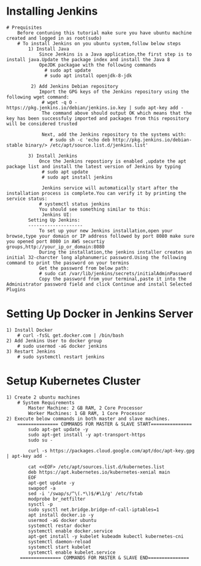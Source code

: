 
# Installing Jenkins
    # Prequisites
        Before contuning this tutorial make sure you have ubuntu machine created and logged in as root(sudo)
        # To install Jenkins on you ubuntu system,follow below steps
            1) Install Java
                Since Jenkins is a Java application,the first step is to install java.Update the package index and install the Java 8
                OpeJDK packagae with the following commands
                  # sudo apt update
                  # sudo apt install openjdk-8-jdk
            
             2) Add Jenkins Debian repository
                Import the GPG keys of the Jenkins repository using the following wget command:
                 # wget -q O - https://pkg.jenkins.io/debian/jenkins.io.key | sudo apt-key add -
                 The command above should output OK which means that the key has been successfuly imported and packages from this repository will be considered trusted

                 Next, add the Jenkins repository to the systems with:
                    # sudo sh -c 'echo deb http://pkg.jenkins.io/debian-stable binary/> /etc/apt/source.list.d/jenkins.list'
            
            3) Install Jenkins
                Once the Jenkins repostiory is enabled ,update the apt package list and install the latest version of Jenkins by typing
                 # sudo apt update
                 # sudo apt install jenkins
               
                 Jenkins service will automatically start after the installation process is complete.You can verify it by printing the service status:
                # systemctl status jenkins
                You should see something similar to this:
                 Jenkins UI:
            Setting Up Jenkins:
            --------------------
                To set up your new Jenkins installation,open your browse,type your domain or IP address followed by port 8080 make sure you opened port 8080 in AWS securtiy groups,http://your_ip_or_domain:8080
                During the installation,the jenkins installer creates an initial 32-charcter long alphanumeric password.Using the following command to print the password on your termins
                Get the password from below path:
                # sudo cat /var/lib/jenkins/secrets/initialAdminPassword
                Copy the password from your terminal,paste it into the Administrator password field and click Continue and install Selected Plugins

                
# Setting Up Docker in Jenkins Server
    1) Install Docker
        # curl -fsSL get.docker.com | /bin/bash
    2) Add Jenkins User to docker group
        # sudo usermod -aG docker jenkins
    3) Restart Jenkins
        # sudo systemctl restart jenkins

# Setup Kubernetes Cluster
    1) Create 2 ubuntu machines
        # System Requirements
            Master Machine: 2 GB RAM, 2 Core Processor
            Worker Machines: 1 GB RAM, 1 Core Processor
    2) Execute below commands in both master and slave machines.
        =============== COMMANDS FOR MASTER & SLAVE START===============
            sudo apt-get update -y
            sudo apt-get install -y apt-transport-https
            sudo su -

            curl -s https://packages.cloud.google.com/apt/doc/apt-key.gpg | apt-key add -

            cat <<EOF> /etc/apt/sources.list.d/kubernetes.list
            deb https://apt.kubernetes.io/kubernetes-xenial main
            EOF
            apt-get update -y
            swapoof -a
            sed -i '/swap/s/^\(.*\)$/#\1/g' /etc/fstab
            modprobe br_netfilter
            sysctl -p
            sudo sysctl net.bridge.bridge-nf-call-iptables=1
            apt install docker.io -y
            usermod -aG docker ubuntu
            systemctl restar docker
            systemctl enable docker.service
            apt-get install -y kubelet kubeadm kubectl kubernetes-cni
            systemctl daemon-reload
            systemctl start kubelet
            systemctl enable kubelet.service
         =============== COMMANDS FOR MASTER & SLAVE END===============

            
